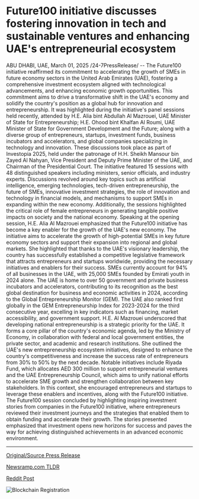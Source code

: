 # Future100 initiative discusses fostering innovation in tech and sustainable ventures and enhancing UAE's entrepreneurial ecosystem

ABU DHABI, UAE, March 01, 2025 /24-7PressRelease/ -- The Future100 initiative reaffirmed its commitment to accelerating the growth of SMEs in future economy sectors in the United Arab Emirates (UAE), fostering a comprehensive investment ecosystem aligned with technological advancements, and enhancing economic growth opportunities. This commitment aims to drive a transformative shift in the UAE's economy and solidify the country's position as a global hub for innovation and entrepreneurship.   It was highlighted during the initiative's panel sessions held recently, attended by H.E. Alia bint Abdullah Al Mazrouei, UAE Minister of State for Entrepreneurship; H.E. Ohood bint Khalfan Al Roumi, UAE Minister of State for Government Development and the Future; along with a diverse group of entrepreneurs, startups, investment funds, business incubators and accelerators, and global companies specializing in technology and innovation.   These discussions took place as part of Investopia 2025, held under the patronage of H.H. Sheikh Mansour bin Zayed Al Nahyan, Vice President and Deputy Prime Minister of the UAE, and Chairman of the Presidential Court.  The initiative featured 15 sessions with 48 distinguished speakers including ministers, senior officials, and industry experts. Discussions revolved around key topics such as artificial intelligence, emerging technologies, tech-driven entrepreneurship, the future of SMEs, innovative investment strategies, the role of innovation and technology in financial models, and mechanisms to support SMEs in expanding within the new economy. Additionally, the sessions highlighted the critical role of female entrepreneurs in generating tangible positive impacts on society and the national economy.  Speaking at the opening session, H.E. Alia Al Mazrouei emphasized that the Future100 initiative has become a key enabler for the growth of the UAE's new economy. The initiative aims to accelerate the growth of high-potential SMEs in key future economy sectors and support their expansion into regional and global markets.  She highlighted that thanks to the UAE's visionary leadership, the country has successfully established a competitive legislative framework that attracts entrepreneurs and startups worldwide, providing the necessary initiatives and enablers for their success. SMEs currently account for 94% of all businesses in the UAE, with 25,000 SMEs founded by Emirati youth in 2024 alone. The UAE is home to over 50 government and private business incubators and accelerators, contributing to its recognition as the best global destination for business and economic activities in 2024, according to the Global Entrepreneurship Monitor (GEM). The UAE also ranked first globally in the GEM Entrepreneurship Index for 2023-2024 for the third consecutive year, excelling in key indicators such as financing, market accessibility, and government support.  H.E. Al Mazrouei underscored that developing national entrepreneurship is a strategic priority for the UAE. It forms a core pillar of the country's economic agenda, led by the Ministry of Economy, in collaboration with federal and local government entities, the private sector, and academic and research institutions.  She outlined the UAE's new entrepreneurship ecosystem initiatives, designed to enhance the country's competitiveness and increase the success rate of entrepreneurs from 30% to 50% by the next decade. Notable initiatives include Riyada Fund, which allocates AED 300 million to support entrepreneurial ventures and the UAE Entrepreneurship Council, which aims to unify national efforts to accelerate SME growth and strengthen collaboration between key stakeholders. In this context, she encouraged entrepreneurs and startups to leverage these enablers and incentives, along with the Future100 initiative.  The Future100 session concluded by highlighting inspiring investment stories from companies in the Future100 initiative, where entrepreneurs reviewed their investment journeys and the strategies that enabled them to obtain funding and accelerate their growth. The stories presented emphasized that investment opens new horizons for success and paves the way for achieving distinguished achievements in an advanced economic environment. 

---

[Original/Source Press Release](https://www.24-7pressrelease.com/press-release/520159/future100-initiative-discusses-fostering-innovation-in-tech-and-sustainable-ventures-and-enhancing-uaes-entrepreneurial-ecosystem)
                    

[Newsramp.com TLDR](https://newsramp.com/curated-news/future100-initiative-commits-to-sme-growth-in-uae-s-future-economy-sectors/a5f762a11cbca0cb7ee7c7a2b159f886) 

 



[Reddit Post](https://www.reddit.com/r/StartupBusinessNews/comments/1j2h1yw/future100_initiative_commits_to_sme_growth_in/) 



![Blockchain Registration](https://cdn.newsramp.app/24-7PressRelease/qrcode/253/1/epic2Qgl.webp)